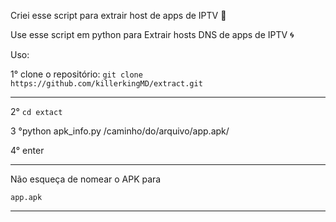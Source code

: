 Criei esse script para extrair host de apps de IPTV 👑

Use esse script em python para Extrair hosts DNS de apps de IPTV 🌀

Uso:

1° clone o repositório: `git clone 
https://github.com/killerkingMD/extract.git`
***

2° `cd extact`

3 °python apk_info.py /caminho/do/arquivo/app.apk/

4° enter
***

Não esqueça de nomear o APK para

`app.apk`
***